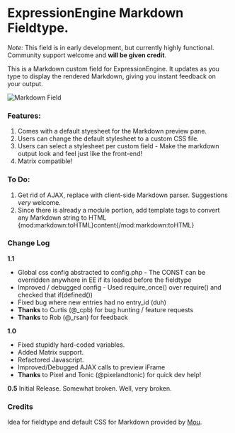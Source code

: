 # ExpressionEngine Markdown Fieldtype.

*Note:* This field is in early development, but currently highly functional. Community support welcome and **will be given credit**.

This is a Markdown custom field for ExpressionEngine. It updates as you type to display the rendered Markdown, giving you instant feedback on your output.

![Markdown Field](https://github.com/fideloper/fid.field_markdown.ee_addon/raw/master/markdown.png)

### Features:

1. Comes with a default styesheet for the Markdown preview pane.
2. Users can change the default stylesheet to a custom CSS file.
3. Users can select a stylesheet per custom field - Make the markdown output look and feel just like the front-end!
4. Matrix compatible!

### To Do:
1. Get rid of AJAX, replace with client-side Markdown parser. Suggestions *very* welcome.
2. Since there is already a module portion, add template tags to convert any Markdown string to HTML {mod:markdown:toHTML}content{/mod:markdown:toHTML}


### Change Log

**1.1**

* Global css config abstracted to config.php - The CONST can be overridden anywhere in EE if its loaded before the fieldtype
* Improved / debugged config - Used require_once() over require() and checked that if(defined())
* Fixed bug where new entries had no entry_id (duh)
* **Thanks** to Curtis (@_cpb) for bug hunting / feature requests
* **Thanks** to Rob (@_rsan) for feedback

**1.0**

* Fixed stupidly hard-coded variables.
* Added Matrix support.
* Refactored Javascript.
* Improved/Debugged AJAX calls to preview iFrame
* **Thanks** to Pixel and Tonic (@pixelandtonic) for quick dev help!

**0.5**
Initial Release. Somewhat broken. Well, very broken.

### Credits
Idea for fieldtype and default CSS for Markdown provided by [Mou](http://mouapp.com/ "The missing Markdown editor").